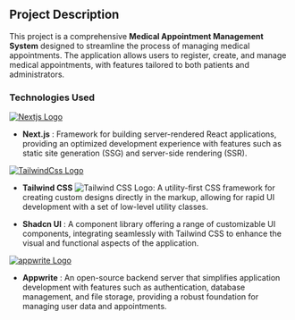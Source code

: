 ## Project Description

This project is a comprehensive **Medical Appointment Management System** designed to streamline the process of managing medical appointments. The application allows users to register, create, and manage medical appointments, with features tailored to both patients and administrators. 


### Technologies Used

[![Nextjs Logo](https://skillicons.dev/icons?i=nextjs)](https://skillicons.dev)
- **Next.js** : Framework for building server-rendered React applications, providing an optimized development experience with features such as static site generation (SSG) and server-side rendering (SSR).

[![TailwindCss Logo](https://skillicons.dev/icons?i=tailwind)](https://skillicons.dev)
- **Tailwind CSS** ![Tailwind CSS Logo](https://img.icons8.com/ios/50/000000/tailwindcss.png): A utility-first CSS framework for creating custom designs directly in the markup, allowing for rapid UI development with a set of low-level utility classes.

- **Shadcn UI** : A component library offering a range of customizable UI components, integrating seamlessly with Tailwind CSS to enhance the visual and functional aspects of the application.

[![appwrite Logo](https://skillicons.dev/icons?i=appwrite)](https://skillicons.dev)
- **Appwrite** : An open-source backend server that simplifies application development with features such as authentication, database management, and file storage, providing a robust foundation for managing user data and appointments.
